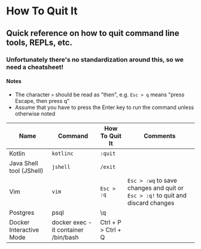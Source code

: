 # How To Quit It

## Quick reference on how to quit command line tools, REPLs, etc.

### Unfortunately there's no standardization around this, so we need a cheatsheet!

#### Notes

- The character `>` should be read as "then", e.g. `Esc > q` means "press Escape, then press q"
- Assume that you have to press the Enter key to run the command unless otherwise noted

| Name                     | Command                             | How To Quit It      | Comments                                                                        |
| ------------------------ | ----------------------------------- | ------------------- | ------------------------------------------------------------------------------- |
| Kotlin                   | `kotlinc`                           | `:quit`             |                                                                                 |
| Java Shell tool (JShell) | `jshell`                            | `/exit`             |                                                                                 |
| Vim                      | `vim`                               | `Esc > :q`          | `Esc > :wq` to save changes and quit or `Esc > :q!` to quit and discard changes |
| Postgres                 | psql                                | \q                  |
| Docker Interactive Mode  | docker exec -it container /bin/bash | Ctrl + P > Ctrl + Q |
